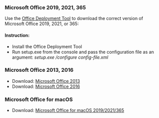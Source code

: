 ### Microsoft Office 2019, 2021, 365
Use the [Office Deployment Tool](https://www.microsoft.com/en-us/download/confirmation.aspx?id=49117) to download the correct version of Microsoft Office 2019, 2021, or 365:

#### Instruction:
- Install the Office Deployment Tool
- Run setup.exe from the console and pass the configuration file as an argument:
*setup.exe /configure config-file.xml*

### Microsoft Office 2013, 2016
- Download: [Microsoft Office 2013](https://officeredir.microsoft.com/r/rlidO15C2RMediaDownload?p1=db&p2=en-US&p3=ProfessionalRetail)
- Download: [Microsoft Office 2016](https://officecdn.microsoft.com/db/492350F6-3A01-4F97-B9C0-C7C6DDF67D60/media/en-US/ProPlusRetail.img)

### Microsoft Office for macOS

- Download: [Microsoft Office for macOS 2019/2021/365](https://officecdnmac.microsoft.com/pr/C1297A47-86C4-4C1F-97FA-950631F94777/MacAutoupdate/Microsoft_Office_16.61.22050700_Installer.pkg)

